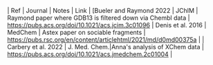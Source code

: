
| Ref | Journal | Notes | Link |
[Bueler and Raymond 2022 | JChIM | Raymond paper where GDB13 is filtered down via Chembl data | https://pubs.acs.org/doi/10.1021/acs.jcim.3c01096
| Denis et al. 2016 | MedChem | Astex paper on sociable fragments | https://pubs.rsc.org/en/content/articlehtml/2021/md/d0md00375a |
| Carbery et al. 2022 | J. Med. Chem.|Anna's analysis of XChem data | https://pubs.acs.org/doi/10.1021/acs.jmedchem.2c01004 |